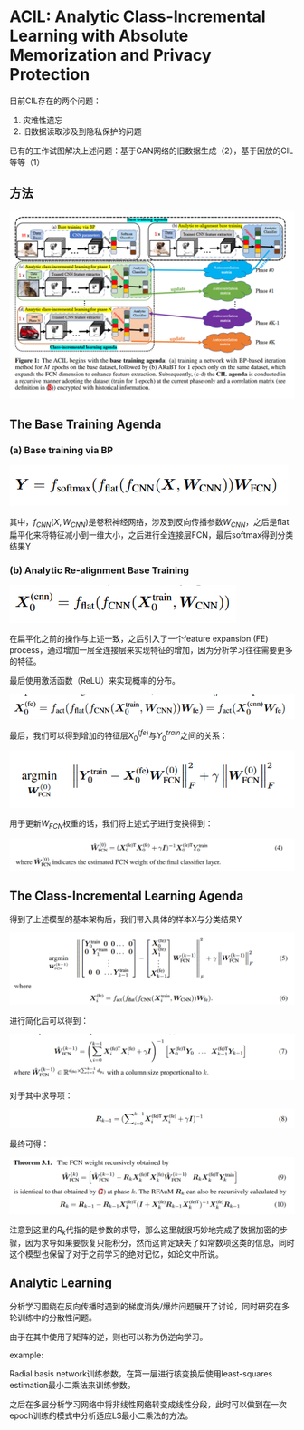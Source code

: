 # ACIL: Analytic Class-Incremental Learning with Absolute Memorization and Privacy Protection

目前CIL存在的两个问题：

1. 灾难性遗忘
2. 旧数据读取涉及到隐私保护的问题

已有的工作试图解决上述问题：基于GAN网络的旧数据生成（2），基于回放的CIL等等（1）



## 方法

![image-20240310214645527](4_ACIL.assets/image-20240310214645527.png)



## The Base Training Agenda

### (a) Base training via BP

![image-20240310214759401](4_ACIL.assets/image-20240310214759401.png)

其中，$f_{CNN}(X,W_{CNN})$是卷积神经网络，涉及到反向传播参数$W_{CNN}$，之后是flat扁平化来将特征减小到一维大小，之后进行全连接层FCN，最后softmax得到分类结果Y



### (b) Analytic Re-alignment Base Training

![image-20240310215108442](4_ACIL.assets/image-20240310215108442.png)

在扁平化之前的操作与上述一致，之后引入了一个feature expansion (FE) process，通过增加一层全连接层来实现特征的增加，因为分析学习往往需要更多的特征。

最后使用激活函数（ReLU）来实现概率的分布。

![image-20240310215314816](4_ACIL.assets/image-20240310215314816.png)

最后，我们可以得到增加的特征层$X_0^{(fe)}$与$Y_0^{train}$之间的关系：

![image-20240310215637607](4_ACIL.assets/image-20240310215637607.png)

用于更新$W_{FCN}$权重的话，我们将上述式子进行变换得到：

![image-20240310215801258](4_ACIL.assets/image-20240310215801258.png)



## The Class-Incremental Learning Agenda

得到了上述模型的基本架构后，我们带入具体的样本X与分类结果Y

![image-20240310220627844](4_ACIL.assets/image-20240310220627844.png)

进行简化后可以得到：

![image-20240310220814766](4_ACIL.assets/image-20240310220814766.png)

对于其中求导项：

![image-20240310220843304](4_ACIL.assets/image-20240310220843304.png)

最终可得：

![image-20240310220859311](4_ACIL.assets/image-20240310220859311.png)

注意到这里的$R_k$代指的是参数的求导，那么这里就很巧妙地完成了数据加密的步骤，因为求导如果要恢复只能积分，然而这肯定缺失了如常数项这类的信息，同时这个模型也保留了对于之前学习的绝对记忆，如论文中所说。



## Analytic Learning

分析学习围绕在反向传播时遇到的梯度消失/爆炸问题展开了讨论，同时研究在多轮训练中的分散性问题。

由于在其中使用了矩阵的逆，则也可以称为伪逆向学习。

example:

Radial basis network训练参数，在第一层进行核变换后使用least-squares estimation最小二乘法来训练参数。

之后在多层分析学习网络中将非线性网络转变成线性分段，此时可以做到在一次epoch训练的模式中分析适应LS最小二乘法的方法。

